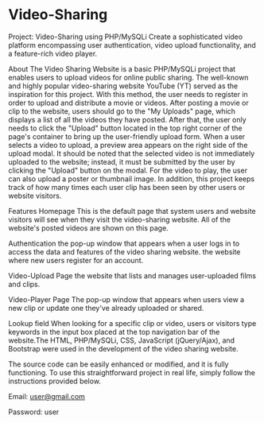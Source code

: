 # Video-Sharing

Project: Video-Sharing using PHP/MySQLi
Create a sophisticated video platform encompassing user authentication, video upload functionality, and a feature-rich video player.

About
The Video Sharing Website is a basic PHP/MySQLi project that enables users to upload videos for online public sharing. The well-known and highly popular video-sharing website YouTube (YT) served as the inspiration for this project. With this method, the user needs to register in order to upload and distribute a movie or videos. After posting a movie or clip to the website, users should go to the "My Uploads" page, which displays a list of all the videos they have posted. After that, the user only needs to click the "Upload" button located in the top right corner of the page's container to bring up the user-friendly upload form.
When a user selects a video to upload, a preview area appears on the right side of the upload modal. It should be noted that the selected video is not immediately uploaded to the website; instead, it must be submitted by the user by clicking the "Upload" button on the modal. For the video to play, the user can also upload a poster or thumbnail image. In addition, this project keeps track of how many times each user clip has been seen by other users or website visitors.



Features
Homepage
This is the default page that system users and website visitors will see when they visit the video-sharing website. All of the website's posted videos are shown on this page.

Authentication
the pop-up window that appears when a user logs in to access the data and features of the video sharing website.
the website where new users register for an account.

Video-Upload Page
the website that lists and manages user-uploaded films and clips.

Video-Player Page
The pop-up window that appears when users view a new clip or update one they've already uploaded or shared.

Lookup field
When looking for a specific clip or video, users or visitors type keywords in the input box placed at the top navigation bar of the website.The HTML, PHP/MySQLi, CSS, JavaScript (jQuery/Ajax), and Bootstrap were used in the development of the video sharing website. 

The source code can be easily enhanced or modified, and it is fully functioning. To use this straightforward project in real life, simply follow the instructions provided below.


Email: user@gmail.com

Password: user


